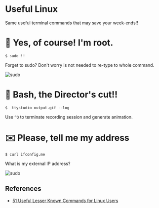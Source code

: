 Useful Linux
============
Same useful terminal commands that may save your week-ends!!

# :repeat: Yes, of course! I'm root.

```$ sudo !!```

Forget to sudo? Don't worry is not needed to re-type to whole command.

![sudo](gifs/sudo.gif)


# :movie_camera: Bash, the Director's cut!!

```$  ttystudio output.gif --log```

Use ```^Q``` to terminate recording session and generate animation.

# :envelope: Please, tell me my address

``` $ curl ifconfig.me ```

What is my external IP address?

![sudo](gifs/ifconfigme.gif)

## References

* [51 Useful Lesser Known Commands for Linux Users](https://www.tecmint.com/51-useful-lesser-known-commands-for-linux-users/)
